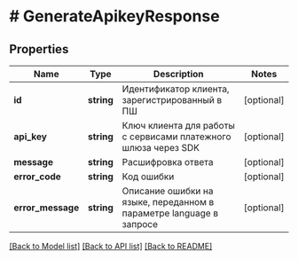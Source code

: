 # # GenerateApikeyResponse

## Properties

Name | Type | Description | Notes
------------ | ------------- | ------------- | -------------
**id** | **string** | Идентификатор клиента, зарегистрированный в ПШ | [optional]
**api_key** | **string** | Ключ клиента для работы с сервисами платежного шлюза через SDK | [optional]
**message** | **string** | Расшифровка ответа | [optional]
**error_code** | **string** | Код ошибки | [optional]
**error_message** | **string** | Описание ошибки на языке, переданном в параметре language в запросе | [optional]

[[Back to Model list]](../../README.md#models) [[Back to API list]](../../README.md#endpoints) [[Back to README]](../../README.md)
